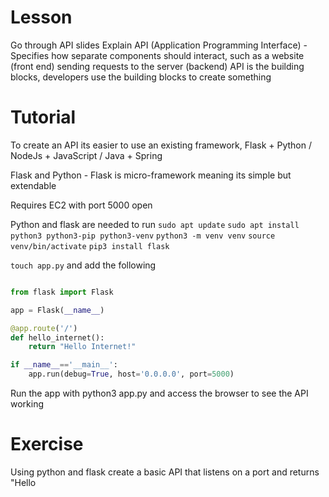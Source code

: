 # Lesson 
Go through API slides 
Explain API (Application Programming Interface) - Specifies how separate components should interact, such as a website (front end) sending requests to the server (backend)
API is the building blocks, developers use the building blocks to create something

# Tutorial 
To create an API its easier to use an existing framework, Flask + Python / NodeJs + JavaScript / Java + Spring

Flask and Python - Flask is micro-framework meaning its simple but extendable 

Requires EC2 with port 5000 open

Python and flask are needed to run 
`sudo apt update`
`sudo apt install python3 python3-pip python3-venv`
`python3 -m venv venv`
`source venv/bin/activate`
`pip3 install flask`

`touch app.py` and add the following
```py

from flask import Flask

app = Flask(__name__)

@app.route('/')
def hello_internet():
    return "Hello Internet!"

if __name__=='__main__':
    app.run(debug=True, host='0.0.0.0', port=5000)

```
Run the app with python3 app.py and access the browser to see the API working

# Exercise 
Using python and flask create a basic API that listens on a port and returns "Hello <your name>